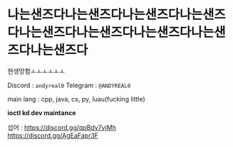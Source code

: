 # 나는샌즈다나는샌즈다나는샌즈다나는샌즈다나는샌즈다나는샌즈다나는샌즈다나는샌즈다나는샌즈다
현생망함ㅗㅗㅗㅗㅗㅗ

Discord : `andyreal0`
Telegram : `@ANDYREAL0`

main lang : cpp, java, cs, py, luau(fucking little)

**ioctl kd dev maintance**

섭어 : https://discord.gg/qpBdy7vjMh   
https://discord.gg/AgEaFapr3F
